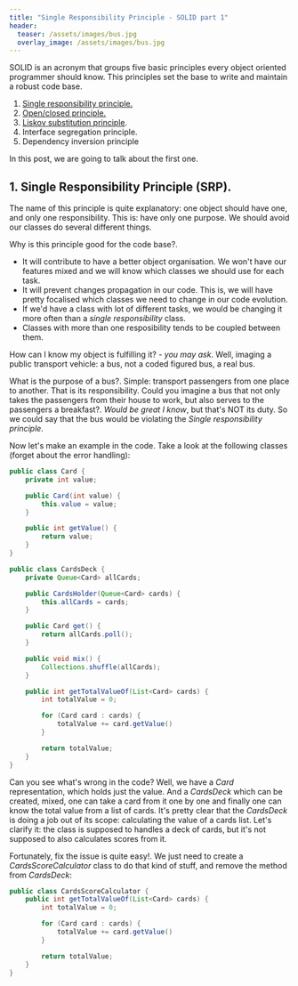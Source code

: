 ```yaml
---
title: "Single Responsibility Principle - SOLID part 1"
header:
  teaser: /assets/images/bus.jpg
  overlay_image: /assets/images/bus.jpg
---
```


SOLID is an acronym that groups five basic principles every object oriented programmer should know. This principles set the base to write and maintain a robust code base.

1. [Single responsibility principle.](../SOLID-S/)
2. [Open/closed principle.](../SOLID-O/)
3. [Liskov substitution principle](../SOLID-L/).
4. Interface segregation principle.
5. Dependency inversion principle

In this post, we are going to talk about the first one.

## 1. Single Responsibility Principle (SRP).

The name of this principle is quite explanatory: one object should have one, and only one responsibility. This is: have only one purpose. We should avoid our classes do several different things.

Why is this principle good for the code base?. 
- It will contribute to have a better object organisation. We won't have our features mixed and we will know which classes we should use for each task. 
- It will prevent changes propagation in our code. This is, we will have pretty focalised which classes we need to change in our code evolution.
- If we'd have a class with lot of different tasks, we would be changing it more often than a _single responsibility_ class.
- Classes with more than one resposibility tends to be coupled between them.

How can I know my object is fulfilling it? - _you may ask_. 
Well, imaging a public transport vehicle: a bus, not a coded figured bus, a real bus. 

What is the purpose of a bus?. Simple: transport passengers from one place to another. That is its responsibility. 
Could you imagine a bus that not only takes the passengers from their house to work, but also serves to the passengers a breakfast?. _Would be great I know_, but that's NOT its duty. So we could say that the bus would be violating the _Single responsibility principle_.

Now let's make an example in the code. Take a look at the following classes (forget about the error handling):

```java
public class Card {
	private int value;

	public Card(int value) {
		this.value = value;
	}

	public int getValue() {
		return value;
	}
}
```

```java
public class CardsDeck {
	private Queue<Card> allCards;

	public CardsHolder(Queue<Card> cards) {
		this.allCards = cards;
	}

	public Card get() {
		return allCards.poll();
	}

	public void mix() {
		Collections.shuffle(allCards);
	}

	public int getTotalValueOf(List<Card> cards) {
		int totalValue = 0;

		for (Card card : cards) {
			totalValue += card.getValue()
		}

		return totalValue;
	}
}
```

Can you see what's wrong in the code?
Well, we have a _Card_ representation, which holds just the value. And a _CardsDeck_ which can be created, mixed, one can take a card from it one by one and finally one can know the total value from a list of cards.
It's pretty clear that the _CardsDeck_ is doing a job out of its scope: calculating the value of a cards list. Let's clarify it: the class is supposed to handles a deck of cards, but it's not supposed to also calculates scores from it.

Fortunately, fix the issue is quite easy!. We just need to create a _CardsScoreCalculator_ class to do that kind of stuff, and remove the method from _CardsDeck_:

```java
public class CardsScoreCalculator {
	public int getTotalValueOf(List<Card> cards) {
		int totalValue = 0;

		for (Card card : cards) {
			totalValue += card.getValue()
		}

		return totalValue;
	}
}
```
